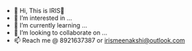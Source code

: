 - 👋 Hi, This is IRIS🧚
- 👀 I’m interested in ...
- 🌱 I’m currently learning ...
- 💞️ I’m looking to collaborate on ...
- 📫 Reach me @ 8921637387 or irismeenakshi@outlook.com

<!---
IDK20IT019/IDK20IT019 is a ✨ special ✨ repository because its `README.md` (this file) appears on your GitHub profile.
You can click the Preview link to take a look at your changes.
--->
